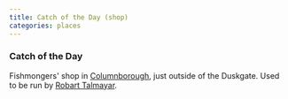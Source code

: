 ```yaml
---
title: Catch of the Day (shop)
categories: places
---
```


### Catch of the Day
Fishmongers' shop in [Columnborough](Magdalen#Ratwater), just outside of the Duskgate. Used to be run by [Robart Talmayar](RobartTalmayar).
